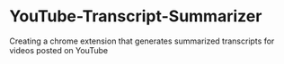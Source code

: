 # YouTube-Transcript-Summarizer
Creating a chrome extension that generates summarized transcripts for videos posted on YouTube
